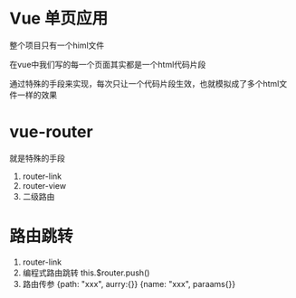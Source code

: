 # Vue 单页应用
整个项目只有一个himl文件

在vue中我们写的每一个页面其实都是一个html代码片段

通过特殊的手段来实现，每次只让一个代码片段生效，也就模拟成了多个html文件一样的效果


# vue-router
就是特殊的手段

1. router-link
2. router-view
3. 二级路由

# 路由跳转
1. router-link
2. 编程式路由跳转   this.$router.push() 
3. 路由传参 
{path: "xxx", aurry:{}}
{name: "xxx", paraams{}}